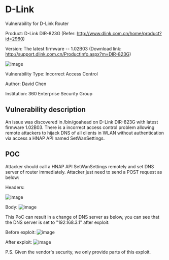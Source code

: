 # D-Link
Vulnerability for D-Link Router

Product: D-Link DIR-823G  (Refer: http://www.dlink.com.cn/home/product?id=2960)

Version: The latest firmware -- 1.02B03 (Download link: http://support.dlink.com.cn/ProductInfo.aspx?m=DIR-823G)

![image](https://github.com/leonW7/D-Link/blob/master/4.png)

Vulnerability Type: Incorrect Access Control

Author: David Chen

Institution: 360 Enterprise Security Group

Vulnerability description
-------------------------
An issue was discovered in /bin/goahead on D-Link DIR-823G with latest firmware 1.02B03. There is a incorrect access control problem allowing remote attackers to hijack DNS of all clients in WLAN without authentication via access a HNAP API named SetWanSettings.  

POC
-------------------------

Attacker should call a HNAP API SetWanSettings remotely and set DNS server of router immediately. Attacker just need to send a POST request as below:

Headers:

![image](https://github.com/leonW7/D-Link/blob/master/5-1.png)

Body:
![image](https://github.com/leonW7/D-Link/blob/master/5-2.png)

This PoC can result in a change of DNS server as below, you can see that the DNS server is set to "192.168.3.1" after exploit:

Before exploit:
![image](https://github.com/leonW7/D-Link/blob/master/5-3.png)

After exploit:
![image](https://github.com/leonW7/D-Link/blob/master/5-4.png)

P.S. Given the vendor's security, we only provide parts of this exploit.
